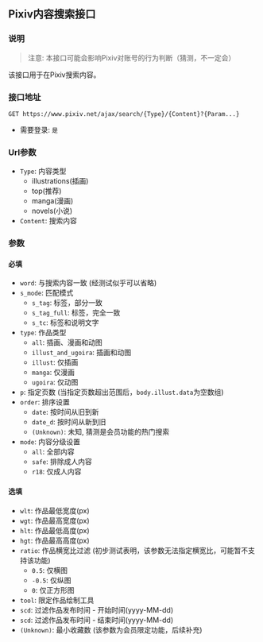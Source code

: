 ## Pixiv内容搜索接口 ##
### 说明 ###
> 注意: 本接口可能会影响Pixiv对账号的行为判断（猜测，不一定会）  

该接口用于在Pixiv搜索内容。

### 接口地址 ###
```
GET https://www.pixiv.net/ajax/search/{Type}/{Content}?{Param...}
```

- 需要登录: `是`

### Url参数 ###
- `Type`: 内容类型
    - illustrations(插画)
    - top(推荐)
    - manga(漫画)
    - novels(小说)
- `Content`: 搜索内容

### 参数 ###
#### 必填 ####
- `word`: 与搜索内容一致 (经测试似乎可以省略)
- `s_mode`: 匹配模式
    - `s_tag`: 标签，部分一致
    - `s_tag_full`: 标签，完全一致
    - `s_tc`: 标签和说明文字
- `type`: 作品类型
    - `all`: 插画、漫画和动图
    - `illust_and_ugoira`: 插画和动图
    - `illust`: 仅插画
    - `manga`: 仅漫画
    - `ugoira`: 仅动图
- `p`: 指定页数 (当指定页数超出范围后，`body.illust.data`为空数组)
- `order`: 排序设置
    - `date`: 按时间从旧到新
    - `date_d`: 按时间从新到旧
    - `(Unknown)`: 未知, 猜测是会员功能的热门搜索
- `mode`: 内容分级设置
    - `all`: 全部内容
    - `safe`: 排除成人内容
    - `r18`: 仅成人内容

#### 选填 ####
- `wlt`: 作品最低宽度(px)
- `wgt`: 作品最高宽度(px)
- `hlt`: 作品最低高度(px)
- `hgt`: 作品最高高度(px)
- `ratio`: 作品横宽比过滤 (初步测试表明，该参数无法指定横宽比，可能暂不支持该功能)
    - `0.5`: 仅横图
    - `-0.5`: 仅纵图
    - `0`: 仅正方形图
- `tool`: 限定作品绘制工具
- `scd`: 过滤作品发布时间 - 开始时间(yyyy-MM-dd)
- `scd`: 过滤作品发布时间 - 结束时间(yyyy-MM-dd)
- `(Unknown)`: 最小收藏数 (该参数为会员限定功能，后续补充)

